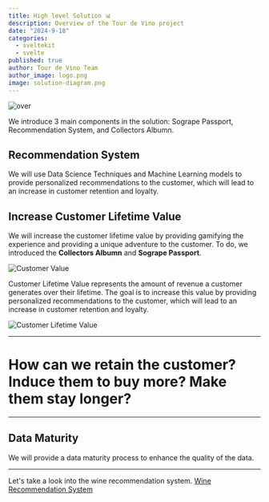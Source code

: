 ```yaml
---
title: High level Solution 📊
description: Overview of the Tour de Vino project
date: "2024-9-18"
categories:
  - sveltekit
  - svelte
published: true
author: Tour de Vino Team
author_image: logo.png
image: solution-diagram.png
---
```


![over](main-diagram-v2.png)

We introduce 3 main components in the solution:
Sogrape Passport, Recommendation System, and Collectors Albumn.

<!-- To say: `We introduce 3 main components in the solution: Sogrape Passport, Recommendation System, and Collectors Albumn.
We will first discuss how a recommendation system can positively impact the business. Then we will introduce the Sogrape Passport and Collectors Albumn in order to increase customer lifetime value. Finally, we will provide a data maturity process to enhance the quality of the data.
` -->

## Recommendation System

We will use Data Science Techniques and Machine Learning models to provide personalized recommendations to the customer, which will lead to an increase in customer retention and loyalty.

## Increase Customer Lifetime Value

We will increase the customer lifetime value by providing gamifying the experience and providing a unique adventure to the customer.
To do, we introduced the **Collectors Albumn** and **Sogrape Passport**.

![Customer Value](customer_lifetime_value.svg)

Customer Lifetime Value represents the amount of revenue a customer generates over their lifetime. The goal is to increase this value by providing personalized recommendations to the customer, which will lead to an increase in customer retention and loyalty.

![Customer Lifetime Value](customer_lifetime_value_2.svg)

---

# **How can we retain the customer? Induce them to buy more? Make them stay longer?**

---

## Data Maturity

We will provide a data maturity process to enhance the quality of the data.

---

Let's take a look into the wine recommendation system. [Wine Recommendation System](/recommendation-post)
